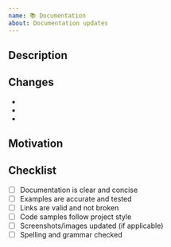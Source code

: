 ```yaml
---
name: 📚 Documentation
about: Documentation updates
---
```


<!--
PR Title Format: 📚 Docs: <short description>
Example: 📚 Docs: add block creation guide
-->

## Description
<!-- What documentation is being updated? -->


## Changes
<!-- List the specific changes made -->
-
-
-


## Motivation
<!-- Why is this documentation needed/updated? -->


## Checklist
- [ ] Documentation is clear and concise
- [ ] Examples are accurate and tested
- [ ] Links are valid and not broken
- [ ] Code samples follow project style
- [ ] Screenshots/images updated (if applicable)
- [ ] Spelling and grammar checked
